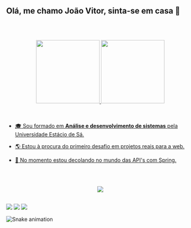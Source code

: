 ## Olá, me chamo João Vitor, sinta-se em casa :house_with_garden:

<br><br>

<div align="center">
  <a href="https://github.com/jvitordev/">
  <img height="170em" src="https://github-readme-stats.vercel.app/api?username=jvitordev&show_icons=true&theme=gotham&include_all_commits=true&count_private=true"/>
  <img height="170em" src="https://github-readme-stats.vercel.app/api/top-langs/?username=jvitordev&layout=compact&langs_count=7&theme=gotham"/>
</div>
<div style="display: inline_block"><br>
 
  <br>

* :mortar_board: Sou formado em **Análise e desenvolvimento de sistemas** pela Universidade Estácio de Sá.
* :earth_americas: Estou à procura do primeiro desafio em projetos reais para a web.
* :rocket: No momento estou decolando no mundo das API's com Spring.
  
  <br><br>
  
<p align="center">
  <a href="https://skillicons.dev">
    <img src="https://skillicons.dev/icons?i=java,spring,mysql,ts,js,html,css,git,github,postman,vscode&theme=light" />
  </a>
</p>
 
  <br>
  
<div>
  <a href="https://www.linkedin.com/in/joaovitordev/" target="_blank"><img src="https://img.shields.io/badge/-LinkedIn-%230077B5?style=for-the-badge&logo=linkedin&logoColor=white" target="_blank"></a> 
  <a href = "mailto:joaovitorti07@gmail.com"><img src="https://img.shields.io/badge/-Gmail-%23333?style=for-the-badge&logo=gmail&logoColor=white" target="_blank"></a>
  <a href="https://discord.gg/Cq6sZY8vHA" target="_blank"><img src="https://img.shields.io/badge/Discord-7289DA?style=for-the-badge&logo=discord&logoColor=white" target="_blank"></a>
 
  ![Snake animation](https://github.com/jvitordev/jvitordev/blob/output/github-contribution-grid-snake.svg)
 
</div>
